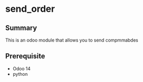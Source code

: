 # send_order

## Summary
This is an odoo module that allows you to send compmmabdes

## Prerequisite
- Odoo 14
- python
